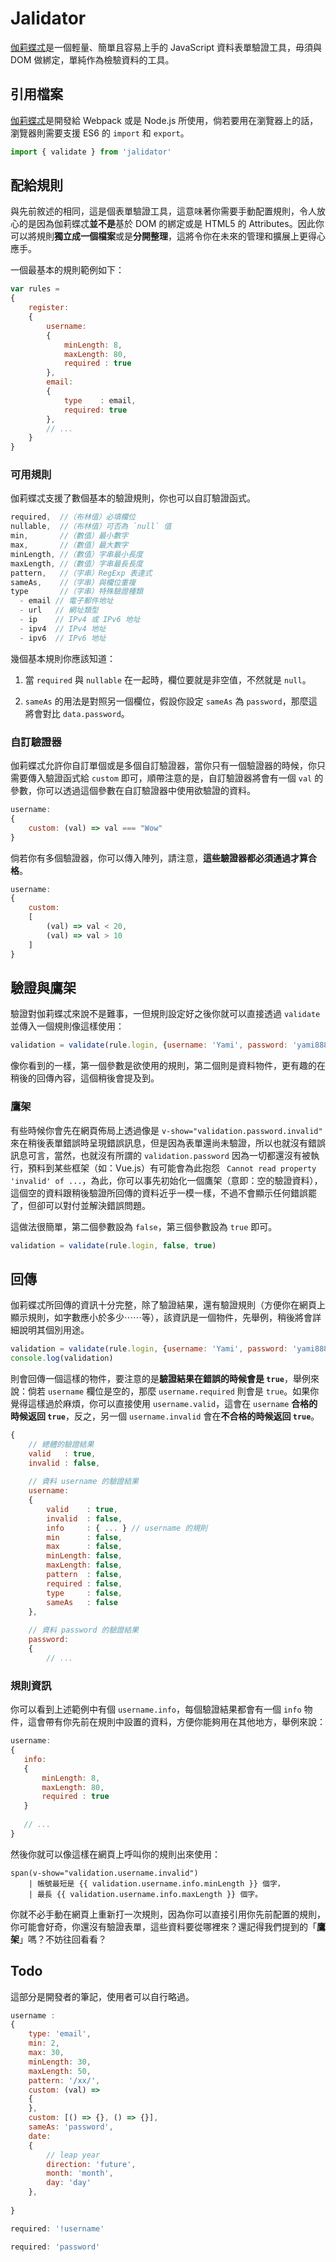 # Jalidator

[伽莉蝶忒](https://github.com/TeaMeow/Jalidator)是一個輕量、簡單且容易上手的 JavaScript 資料表單驗證工具，毋須與 DOM 做綁定，單純作為檢驗資料的工具。

## 引用檔案

[伽莉蝶忒](https://github.com/TeaMeow/Jalidator)是開發給 Webpack 或是 Node.js 所使用，倘若要用在瀏覽器上的話，瀏覽器則需要支援 ES6 的 `import` 和 `export`。

```js
import { validate } from 'jalidator'
```

## 配給規則

與先前敘述的相同，這是個表單驗證工具，這意味著你需要手動配置規則，令人放心的是因為伽莉蝶忒**並不是**基於 DOM 的綁定或是 HTML5 的 Attributes。因此你可以將規則**獨立成一個檔案**或是**分開整理**，這將令你在未來的管理和擴展上更得心應手。

一個最基本的規則範例如下：

```js
var rules =
{
    register:
    {
        username:
        {
            minLength: 8,
            maxLength: 80,
            required : true
        },
        email:
        {
            type    : email,
            required: true
        },
        // ...
    }
}
```

### 可用規則

伽莉蝶忒支援了數個基本的驗證規則，你也可以自訂驗證函式。

```js
required,  //（布林值）必填欄位
nullable,  //（布林值）可否為 `null` 值
min,       //（數值）最小數字
max,       //（數值）最大數字
minLength, //（數值）字串最小長度
maxLength, //（數值）字串最長長度
pattern,   //（字串）RegExp 表達式
sameAs,    //（字串）與欄位重複
type       //（字串）特殊驗證種類
  - email // 電子郵件地址
  - url   // 網址類型
  - ip    // IPv4 或 IPv6 地址
  - ipv4  // IPv4 地址
  - ipv6  // IPv6 地址
```

幾個基本規則你應該知道：

1. 當 `required` 與 `nullable` 在一起時，欄位要就是非空值，不然就是 `null`。

2. `sameAs` 的用法是對照另一個欄位，假設你設定 `sameAs` 為 `password`，那麼這將會對比 `data.password`。

### 自訂驗證器

伽莉蝶忒允許你自訂單個或是多個自訂驗證器，當你只有一個驗證器的時候，你只需要傳入驗證函式給 `custom` 即可，順帶注意的是，自訂驗證器將會有一個 `val` 的參數，你可以透過這個參數在自訂驗證器中使用欲驗證的資料。

```js
username:
{
    custom: (val) => val === "Wow"
}
```

倘若你有多個驗證器，你可以傳入陣列，請注意，**這些驗證器都必須通過才算合格**。

```js
username:
{
    custom: 
    [
        (val) => val < 20, 
        (val) => val > 10
    ]
}
```

## 驗證與鷹架

驗證對伽莉蝶忒來說不是難事，一但規則設定好之後你就可以直接透過 `validate` 並傳入一個規則像這樣使用：

```js
validation = validate(rule.login, {username: 'Yami', password: 'yami888'})
```

像你看到的一樣，第一個參數是欲使用的規則，第二個則是資料物件，更有趣的在稍後的回傳內容，這個稍後會提及到。

### 鷹架

有些時候你會先在網頁佈局上透過像是 `v-show="validation.password.invalid"` 來在稍後表單錯誤時呈現錯誤訊息，但是因為表單還尚未驗證，所以也就沒有錯誤訊息可言，當然，也就沒有所謂的 `validation.password` 因為一切都還沒有被執行，預料到某些框架（如：Vue.js）有可能會為此抱怨 ` Cannot read property 'invalid' of ...`，為此，你可以事先初始化一個鷹架（意即：空的驗證資料），這個空的資料跟稍後驗證所回傳的資料近乎一模一樣，不過不會顯示任何錯誤罷了，但卻可以對付並解決錯誤問題。

這做法很簡單，第二個參數設為 `false`，第三個參數設為 `true` 即可。

```js
validation = validate(rule.login, false, true)
```

## 回傳

伽莉蝶忒所回傳的資訊十分完整，除了驗證結果，還有驗證規則（方便你在網頁上顯示規則，如字數應小於多少⋯⋯等），該資訊是一個物件，先舉例，稍後將會詳細說明其個別用途。

```js
validation = validate(rule.login, {username: 'Yami', password: 'yami888'})
console.log(validation)
```

則會回傳一個這樣的物件，要注意的是**驗證結果在錯誤的時候會是 `true`**，舉例來說：倘若 `username` 欄位是空的，那麼 `username.required` 則會是 `true`。如果你覺得這樣過於麻煩，你可以直接使用 `username.valid`，這會在 `username` **合格的時候返回 `true`**，反之，另一個 `username.invalid` 會在**不合格的時候返回 `true`**。

```js
{
    // 總體的驗證結果
    valid   : true,
    invalid : false,
    
    // 資料 username 的驗證結果
    username:
    {
        valid    : true,
        invalid  : false,
        info     : { ... } // username 的規則
        min      : false,
        max      : false,
        minLength: false,
        maxLength: false,
        pattern  : false,
        required : false,
        type     : false,
        sameAs   : false
    },
    
    // 資料 password 的驗證結果
    password:
    {
        // ...
```

### 規則資訊

你可以看到上述範例中有個 `username.info`，每個驗證結果都會有一個 `info` 物件，這會帶有你先前在規則中設置的資料，方便你能夠用在其他地方，舉例來說：

```js
username:
{
   info:
   {
       minLength: 8,
       maxLength: 80,
       required : true
   }
   
   // ...
}
```

然後你就可以像這樣在網頁上呼叫你的規則出來使用：

```pug
span(v-show="validation.username.invalid")
    | 帳號最短是 {{ validation.username.info.minLength }} 個字，
    | 最長 {{ validation.username.info.maxLength }} 個字。
```

你就不必手動在網頁上重新打一次規則，因為你可以直接引用你先前配置的規則，你可能會好奇，你還沒有驗證表單，這些資料要從哪裡來？還記得我們提到的「**鷹架**」嗎？不妨往回看看？

## Todo

這部分是開發者的筆記，使用者可以自行略過。

```js
username :
{
    type: 'email',
    min: 2,
    max: 30,
    minLength: 30,
    maxLength: 50,
    pattern: '/xx/',
    custom: (val) =>
    {
    },
    custom: [() => {}, () => {}],
    sameAs: 'password',
    date:
    {
        // leap year
        direction: 'future',
        month: 'month',
        day: 'day'
    },
    
}
```


```js
required: '!username'

required: 'password'
```
